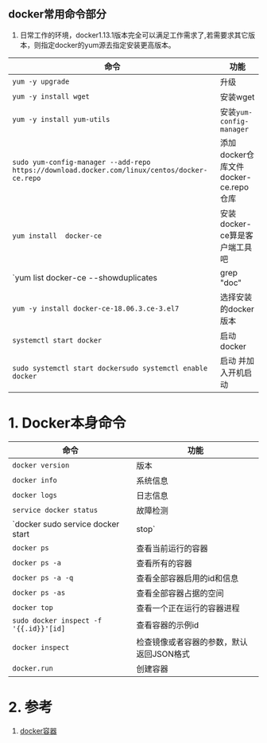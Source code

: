 docker常用命令部分
---
1. 日常工作的环境，docker1.13.1版本完全可以满足工作需求了,若需要求其它版本，则指定docker的yum源去指定安装更高版本。

命令|功能
--|--
`yum -y upgrade`|升级
`yum -y install wget`|安装wget
`yum -y install yum-utils`|安装`yum-config-manager`|工具和安装相关的存储驱动服务
`sudo yum-config-manager --add-repo https://download.docker.com/linux/centos/docker-ce.repo` | 添加docker仓库文件docker-ce.repo仓库
`yum install  docker-ce`|安装docker-ce算是客户端工具吧
`yum list docker-ce --showduplicates|grep "doc"|sort -r`| 查看相关docker-ce仓库里的docker版本有哪些
`yum -y install docker-ce-18.06.3.ce-3.el7`|选择安装的docker版本
`systemctl start docker` | 启动docker 
`sudo systemctl start dockersudo systemctl enable docker` | 启动 并加入开机启动

# 1. Docker本身命令
命令|功能
--|--
`docker version`|版本
`docker info`|系统信息
`docker logs`|日志信息
`service docker status`|故障检测
`docker sudo service docker start|stop`|启动关闭
`docker ps`|查看当前运行的容器
`docker ps -a`|查看所有的容器
`docker ps -a -q`|查看全部容器启用的id和信息
`docker ps -as`|查看全部容器占据的空间
`docker top`|查看一个正在运行的容器进程
`sudo docker inspect -f '{{.id}}'[id]`|查看容器的示例id
`docker inspect`|检查镜像或者容器的参数，默认返回JSON格式
`docker.run`|创建容器


# 2. 参考
1. <a href = "https://blog.csdn.net/TOP__ONE/article/details/101426455">docker容器</a>
